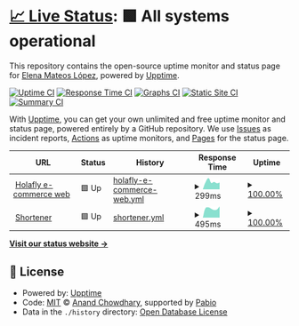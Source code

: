 # [📈 Live Status](https://demo.upptime.js.org): <!--live status--> **🟩 All systems operational**

This repository contains the open-source uptime monitor and status page for [Elena Mateos López](https://elenamlopez.github.io/Personal_Web/), powered by [Upptime](https://github.com/upptime/upptime).

[![Uptime CI](https://github.com/ElenaMLopez/holafly-status-page/workflows/Uptime%20CI/badge.svg)](https://github.com/ElenaMLopez/holafly-status-page/actions?query=workflow%3A%22Uptime+CI%22)
[![Response Time CI](https://github.com/ElenaMLopez/holafly-status-page/workflows/Response%20Time%20CI/badge.svg)](https://github.com/ElenaMLopez/holafly-status-page/actions?query=workflow%3A%22Response+Time+CI%22)
[![Graphs CI](https://github.com/ElenaMLopez/holafly-status-page/workflows/Graphs%20CI/badge.svg)](https://github.com/ElenaMLopez/holafly-status-page/actions?query=workflow%3A%22Graphs+CI%22)
[![Static Site CI](https://github.com/ElenaMLopez/holafly-status-page/workflows/Static%20Site%20CI/badge.svg)](https://github.com/ElenaMLopez/holafly-status-page/actions?query=workflow%3A%22Static+Site+CI%22)
[![Summary CI](https://github.com/ElenaMLopez/holafly-status-page/workflows/Summary%20CI/badge.svg)](https://github.com/ElenaMLopez/holafly-status-page/actions?query=workflow%3A%22Summary+CI%22)

With [Upptime](https://upptime.js.org), you can get your own unlimited and free uptime monitor and status page, powered entirely by a GitHub repository. We use [Issues](https://github.com/ElenaMLopez/holafly-status-page/issues) as incident reports, [Actions](https://github.com/ElenaMLopez/holafly-status-page/actions) as uptime monitors, and [Pages](https://demo.upptime.js.org) for the status page.

<!--start: status pages-->
<!-- This summary is generated by Upptime (https://github.com/upptime/upptime) -->
<!-- Do not edit this manually, your changes will be overwritten -->
<!-- prettier-ignore -->
| URL | Status | History | Response Time | Uptime |
| --- | ------ | ------- | ------------- | ------ |
| <img alt="" src="https://icons.duckduckgo.com/ip3/esim.holafly.com.ico" height="13"> [Holafly e-commerce web](https://esim.holafly.com) | 🟩 Up | [holafly-e-commerce-web.yml](https://github.com/ElenaMLopez/holafly-status-page/commits/HEAD/history/holafly-e-commerce-web.yml) | <details><summary><img alt="Response time graph" src="./graphs/holafly-e-commerce-web/response-time-week.png" height="20"> 299ms</summary><br><a href="https://ElenaMLopez.github.io/holafly-status-page/history/holafly-e-commerce-web"><img alt="Response time 490" src="https://img.shields.io/endpoint?url=https%3A%2F%2Fraw.githubusercontent.com%2FElenaMLopez%2Fholafly-status-page%2FHEAD%2Fapi%2Fholafly-e-commerce-web%2Fresponse-time.json"></a><br><a href="https://ElenaMLopez.github.io/holafly-status-page/history/holafly-e-commerce-web"><img alt="24-hour response time 268" src="https://img.shields.io/endpoint?url=https%3A%2F%2Fraw.githubusercontent.com%2FElenaMLopez%2Fholafly-status-page%2FHEAD%2Fapi%2Fholafly-e-commerce-web%2Fresponse-time-day.json"></a><br><a href="https://ElenaMLopez.github.io/holafly-status-page/history/holafly-e-commerce-web"><img alt="7-day response time 299" src="https://img.shields.io/endpoint?url=https%3A%2F%2Fraw.githubusercontent.com%2FElenaMLopez%2Fholafly-status-page%2FHEAD%2Fapi%2Fholafly-e-commerce-web%2Fresponse-time-week.json"></a><br><a href="https://ElenaMLopez.github.io/holafly-status-page/history/holafly-e-commerce-web"><img alt="30-day response time 639" src="https://img.shields.io/endpoint?url=https%3A%2F%2Fraw.githubusercontent.com%2FElenaMLopez%2Fholafly-status-page%2FHEAD%2Fapi%2Fholafly-e-commerce-web%2Fresponse-time-month.json"></a><br><a href="https://ElenaMLopez.github.io/holafly-status-page/history/holafly-e-commerce-web"><img alt="1-year response time 490" src="https://img.shields.io/endpoint?url=https%3A%2F%2Fraw.githubusercontent.com%2FElenaMLopez%2Fholafly-status-page%2FHEAD%2Fapi%2Fholafly-e-commerce-web%2Fresponse-time-year.json"></a></details> | <details><summary><a href="https://ElenaMLopez.github.io/holafly-status-page/history/holafly-e-commerce-web">100.00%</a></summary><a href="https://ElenaMLopez.github.io/holafly-status-page/history/holafly-e-commerce-web"><img alt="All-time uptime 99.92%" src="https://img.shields.io/endpoint?url=https%3A%2F%2Fraw.githubusercontent.com%2FElenaMLopez%2Fholafly-status-page%2FHEAD%2Fapi%2Fholafly-e-commerce-web%2Fuptime.json"></a><br><a href="https://ElenaMLopez.github.io/holafly-status-page/history/holafly-e-commerce-web"><img alt="24-hour uptime 100.00%" src="https://img.shields.io/endpoint?url=https%3A%2F%2Fraw.githubusercontent.com%2FElenaMLopez%2Fholafly-status-page%2FHEAD%2Fapi%2Fholafly-e-commerce-web%2Fuptime-day.json"></a><br><a href="https://ElenaMLopez.github.io/holafly-status-page/history/holafly-e-commerce-web"><img alt="7-day uptime 100.00%" src="https://img.shields.io/endpoint?url=https%3A%2F%2Fraw.githubusercontent.com%2FElenaMLopez%2Fholafly-status-page%2FHEAD%2Fapi%2Fholafly-e-commerce-web%2Fuptime-week.json"></a><br><a href="https://ElenaMLopez.github.io/holafly-status-page/history/holafly-e-commerce-web"><img alt="30-day uptime 100.00%" src="https://img.shields.io/endpoint?url=https%3A%2F%2Fraw.githubusercontent.com%2FElenaMLopez%2Fholafly-status-page%2FHEAD%2Fapi%2Fholafly-e-commerce-web%2Fuptime-month.json"></a><br><a href="https://ElenaMLopez.github.io/holafly-status-page/history/holafly-e-commerce-web"><img alt="1-year uptime 99.92%" src="https://img.shields.io/endpoint?url=https%3A%2F%2Fraw.githubusercontent.com%2FElenaMLopez%2Fholafly-status-page%2FHEAD%2Fapi%2Fholafly-e-commerce-web%2Fuptime-year.json"></a></details>
| <img alt="" src="https://icons.duckduckgo.com/ip3/holaf.ly.ico" height="13"> [Shortener](https://holaf.ly) | 🟩 Up | [shortener.yml](https://github.com/ElenaMLopez/holafly-status-page/commits/HEAD/history/shortener.yml) | <details><summary><img alt="Response time graph" src="./graphs/shortener/response-time-week.png" height="20"> 495ms</summary><br><a href="https://ElenaMLopez.github.io/holafly-status-page/history/shortener"><img alt="Response time 485" src="https://img.shields.io/endpoint?url=https%3A%2F%2Fraw.githubusercontent.com%2FElenaMLopez%2Fholafly-status-page%2FHEAD%2Fapi%2Fshortener%2Fresponse-time.json"></a><br><a href="https://ElenaMLopez.github.io/holafly-status-page/history/shortener"><img alt="24-hour response time 594" src="https://img.shields.io/endpoint?url=https%3A%2F%2Fraw.githubusercontent.com%2FElenaMLopez%2Fholafly-status-page%2FHEAD%2Fapi%2Fshortener%2Fresponse-time-day.json"></a><br><a href="https://ElenaMLopez.github.io/holafly-status-page/history/shortener"><img alt="7-day response time 495" src="https://img.shields.io/endpoint?url=https%3A%2F%2Fraw.githubusercontent.com%2FElenaMLopez%2Fholafly-status-page%2FHEAD%2Fapi%2Fshortener%2Fresponse-time-week.json"></a><br><a href="https://ElenaMLopez.github.io/holafly-status-page/history/shortener"><img alt="30-day response time 483" src="https://img.shields.io/endpoint?url=https%3A%2F%2Fraw.githubusercontent.com%2FElenaMLopez%2Fholafly-status-page%2FHEAD%2Fapi%2Fshortener%2Fresponse-time-month.json"></a><br><a href="https://ElenaMLopez.github.io/holafly-status-page/history/shortener"><img alt="1-year response time 485" src="https://img.shields.io/endpoint?url=https%3A%2F%2Fraw.githubusercontent.com%2FElenaMLopez%2Fholafly-status-page%2FHEAD%2Fapi%2Fshortener%2Fresponse-time-year.json"></a></details> | <details><summary><a href="https://ElenaMLopez.github.io/holafly-status-page/history/shortener">100.00%</a></summary><a href="https://ElenaMLopez.github.io/holafly-status-page/history/shortener"><img alt="All-time uptime 99.95%" src="https://img.shields.io/endpoint?url=https%3A%2F%2Fraw.githubusercontent.com%2FElenaMLopez%2Fholafly-status-page%2FHEAD%2Fapi%2Fshortener%2Fuptime.json"></a><br><a href="https://ElenaMLopez.github.io/holafly-status-page/history/shortener"><img alt="24-hour uptime 100.00%" src="https://img.shields.io/endpoint?url=https%3A%2F%2Fraw.githubusercontent.com%2FElenaMLopez%2Fholafly-status-page%2FHEAD%2Fapi%2Fshortener%2Fuptime-day.json"></a><br><a href="https://ElenaMLopez.github.io/holafly-status-page/history/shortener"><img alt="7-day uptime 100.00%" src="https://img.shields.io/endpoint?url=https%3A%2F%2Fraw.githubusercontent.com%2FElenaMLopez%2Fholafly-status-page%2FHEAD%2Fapi%2Fshortener%2Fuptime-week.json"></a><br><a href="https://ElenaMLopez.github.io/holafly-status-page/history/shortener"><img alt="30-day uptime 100.00%" src="https://img.shields.io/endpoint?url=https%3A%2F%2Fraw.githubusercontent.com%2FElenaMLopez%2Fholafly-status-page%2FHEAD%2Fapi%2Fshortener%2Fuptime-month.json"></a><br><a href="https://ElenaMLopez.github.io/holafly-status-page/history/shortener"><img alt="1-year uptime 99.95%" src="https://img.shields.io/endpoint?url=https%3A%2F%2Fraw.githubusercontent.com%2FElenaMLopez%2Fholafly-status-page%2FHEAD%2Fapi%2Fshortener%2Fuptime-year.json"></a></details>

<!--end: status pages-->

[**Visit our status website →**](https://demo.upptime.js.org)

## 📄 License

- Powered by: [Upptime](https://github.com/upptime/upptime)
- Code: [MIT](./LICENSE) © [Anand Chowdhary](https://anandchowdhary.com), supported by [Pabio](https://pabio.com)
- Data in the `./history` directory: [Open Database License](https://opendatacommons.org/licenses/odbl/1-0/)
